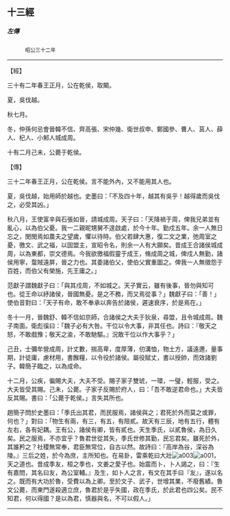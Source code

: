 

## 十三經

##### 左傳
　　　`昭公三十二年`

* * *

【經】

三十有二年春王正月，公在乾侯，取闞。

夏，吳伐越。

秋七月。

冬，仲孫何忌會晉韓不信、齊高張、宋仲幾、衛世叔申、鄭國參、曹人、莒人、薛人、杞人、小邾人城成周。

十有二月己未，公薨于乾侯。

【傳】

三十二年春王正月，公在乾侯。言不能外內，又不能用其人也。

夏，吳伐越，始用師於越也。史墨曰：「不及四十年，越其有吳乎！越得歲而吳伐之，必受其凶。」

秋八月，王使富辛與石張如晉，請城成周。天子曰：「天降禍于周，俾我兄弟並有亂心，以為伯父憂。我一二親昵甥舅不遑啟處，於今十年。勤戍五年。余一人無日忘之，閔閔焉如農夫之望歲，懼以待時。伯父若肆大惠，復二文之業，弛周室之憂，徼文、武之福，以固盟主，宣昭令名，則余一人有大願矣。昔成王合諸侯城成周，以為東都，崇文德焉。今我欲徼福假靈于成王，脩成周之城，俾戍人無勤，諸侯用寧，蝥賊遠屏，晉之力也。其委諸伯父，使伯父實重圖之。俾我一人無徵怨于百姓，而伯父有榮施，先王庸之。」

范獻子謂魏獻子曰：「與其戍周，不如城之。天子實云，雖有後事，晉勿與知可也。從王命以紓諸侯，晉國無憂。是之不務，而又焉從事？」魏獻子曰：「善！」使伯音對曰：「天子有命，敢不奉承以奔告於諸侯，遲速衰序，於是焉在。」

冬十一月，晉魏舒、韓不信如京師，合諸侯之大夫于狄泉，尋盟，且令城成周。魏子南面。衛彪徯曰：「魏子必有大咎。干位以令大事，非其任也。詩曰：『敬天之怒，不敢戲豫；敬天之渝，不敢馳驅。』況敢干位以作大事乎？」

己丑，士彌牟營成周，計丈數，揣高卑，度厚薄，仞溝恤，物土方，議遠邇，量事期，計徒庸，慮材用，書餱糧，以令役於諸侯。屬役賦丈，書以授帥，而效諸劉子。韓簡子臨之，以為成命。

十二月，公疾，徧賜大夫，大夫不受。賜子家子雙琥，一環，一璧，輕服，受之。大夫皆受其賜。己未，公薨。子家子反賜於府人，曰：「吾不敢逆君命也。」大夫皆反其賜。書曰：「公薨于乾侯。」言失其所也。

趙簡子問於史墨曰：「季氏出其君，而民服焉，諸侯與之；君死於外而莫之或罪，何也？」對曰：「物生有兩，有三，有五，有陪貳。故天有三辰，地有五行，體有左右，各有妃耦。王有公，諸侯有卿，皆有貳也。天生季氏，以貳魯侯，為日久矣。民之服焉，不亦宜乎？魯君世從其失，季氏世修其勤，民忘君矣。雖死於外，其誰矜之？社稷無常奉，君臣無常位，自古以然。故詩曰：『高岸為谷，深谷為陵。』三后之姓，於今為庶，主所知也。在易卦，雷乘乾曰大壯![a003](../../imgs/a003.gif)![a001](../../imgs/a001.gif)，天之道也。昔成季友，桓之季也，文姜之愛子也。始震而卜，卜人謁之，曰：『生有嘉問，其名曰友，為公室輔。』及生，如卜人之言，有文在其手曰『友』，遂以名之。既而有大功於魯，受費以為上卿。至於文子、武子，世增其業，不廢舊績。魯文公薨，而東門遂殺適立庶，魯君於是乎失國，政在季氏，於此君也四公矣。民不知君，何以得國？是以為君，慎器與名，不可以假人。」

* * *

